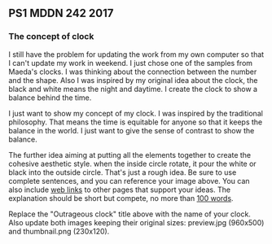 ## PS1 MDDN 242 2017

### The concept of clock

I still have the problem for updating the work from my own computer so that I can't update my work in weekend. I just chose one of the samples from Maeda's clocks. I was thinking about the connection between the number and the shape. Also I was inspired by my original idea about the clock, the black and white means the night and daytime. I create the clock to show a balance behind the time.

I just want to show my concept of my clock. I was inspired by the traditional philosophy. That means the time is equitable for anyone so that it keeps the balance in the world. I just want to give the sense of contrast to show the balance.

The further idea aiming at putting all the elements together to create the cohesive aesthetic style. when the inside circle rotate, it pour the white or black into the outside circle.
That's just a rough idea.
Be sure to use complete sentences, and you can reference your
image above. You can also include
[web links](https://en.wikipedia.org/wiki/Clock_of_the_Long_Now)
to other pages that support your ideas.  The explanation should
be short but compete, no more than [100 words](https://wordcounter.net/).

Replace the "Outrageous clock" title above with the name of
your clock. Also update both images keeping their original sizes:
preview.jpg (960x500) and thumbnail.png (230x120).
